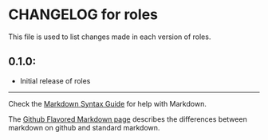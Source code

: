 # CHANGELOG for roles

This file is used to list changes made in each version of roles.

## 0.1.0:

* Initial release of roles

- - - 
Check the [Markdown Syntax Guide](http://daringfireball.net/projects/markdown/syntax) for help with Markdown.

The [Github Flavored Markdown page](http://github.github.com/github-flavored-markdown/) describes the differences between markdown on github and standard markdown.
